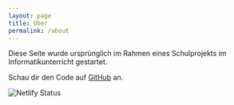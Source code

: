 ```yaml
---
layout: page
title: Über
permalink: /about
---
```


Diese Seite wurde ursprünglich im Rahmen eines Schulprojekts im Informatikunterricht gestartet.

Schau dir den Code auf [GitHub](https://github.com/lutz-stu/school-blog) an.

<a href="https://app.netlify.com/projects/lutz-schule/deploys" style="
    display: inline-block !important;
    margin: 0 !important;
    text-align: left !important;
    float: none !important;
    text-decoration: none !important;">
  <img src="https://api.netlify.com/api/v1/badges/52010998-7373-4122-a195-44511c70a8c2/deploy-status" alt="Netlify Status" />
</a>